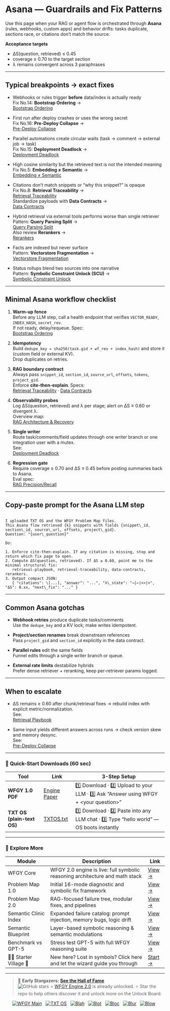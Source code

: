 # Asana — Guardrails and Fix Patterns

Use this page when your RAG or agent flow is orchestrated through **Asana** (rules, webhooks, custom apps) and behavior drifts: tasks duplicate, sections race, or citations don’t match the source.

**Acceptance targets**
- ΔS(question, retrieved) ≤ 0.45
- coverage ≥ 0.70 to the target section
- λ remains convergent across 3 paraphrases

---

## Typical breakpoints → exact fixes

- Webhooks or rules trigger **before** data/index is actually ready  
  Fix No.14: **Bootstrap Ordering** →  
  [Bootstrap Ordering](https://github.com/onestardao/WFGY/blob/main/ProblemMap/bootstrap-ordering.md)

- First run after deploy crashes or uses the wrong secret  
  Fix No.16: **Pre-Deploy Collapse** →  
  [Pre-Deploy Collapse](https://github.com/onestardao/WFGY/blob/main/ProblemMap/predeploy-collapse.md)

- Parallel automations create circular waits (task → comment → external job → task)  
  Fix No.15: **Deployment Deadlock** →  
  [Deployment Deadlock](https://github.com/onestardao/WFGY/blob/main/ProblemMap/deployment-deadlock.md)

- High cosine similarity but the retrieved text is not the intended meaning  
  Fix No.5: **Embedding ≠ Semantic** →  
  [Embedding ≠ Semantic](https://github.com/onestardao/WFGY/blob/main/ProblemMap/embedding-vs-semantic.md)

- Citations don’t match snippets or “why this snippet?” is opaque  
  Fix No.8: **Retrieval Traceability** →  
  [Retrieval Traceability](https://github.com/onestardao/WFGY/blob/main/ProblemMap/retrieval-traceability.md)  
  Standardize payloads with **Data Contracts** →  
  [Data Contracts](https://github.com/onestardao/WFGY/blob/main/ProblemMap/data-contracts.md)

- Hybrid retrieval via external tools performs worse than single retriever  
  Pattern: **Query Parsing Split** →  
  [Query Parsing Split](https://github.com/onestardao/WFGY/blob/main/ProblemMap/patterns/pattern_query_parsing_split.md)  
  Also review **Rerankers** →  
  [Rerankers](https://github.com/onestardao/WFGY/blob/main/ProblemMap/rerankers.md)

- Facts are indexed but never surface  
  Pattern: **Vectorstore Fragmentation** →  
  [Vectorstore Fragmentation](https://github.com/onestardao/WFGY/blob/main/ProblemMap/patterns/pattern_vectorstore_fragmentation.md)

- Status rollups blend two sources into one narrative  
  Pattern: **Symbolic Constraint Unlock (SCU)** →  
  [Symbolic Constraint Unlock](https://github.com/onestardao/WFGY/blob/main/ProblemMap/patterns/pattern_symbolic_constraint_unlock.md)

---

## Minimal Asana workflow checklist

1) **Warm-up fence**  
   Before any LLM step, call a health endpoint that verifies `VECTOR_READY`, `INDEX_HASH`, `secret_rev`.  
   If not ready, delay/requeue. Spec:  
   [Bootstrap Ordering](https://github.com/onestardao/WFGY/blob/main/ProblemMap/bootstrap-ordering.md)

2) **Idempotency**  
   Build `dedupe_key = sha256(task.gid + wf_rev + index_hash)` and store it (custom field or external KV).  
   Drop duplicates on retries.

3) **RAG boundary contract**  
   Always pass `snippet_id`, `section_id`, `source_url`, `offsets`, `tokens`, `project_gid`.  
   Enforce **cite-then-explain**. Specs:  
   [Retrieval Traceability](https://github.com/onestardao/WFGY/blob/main/ProblemMap/retrieval-traceability.md) ·
   [Data Contracts](https://github.com/onestardao/WFGY/blob/main/ProblemMap/data-contracts.md)

4) **Observability probes**  
   Log ΔS(question, retrieved) and λ per stage; alert on ΔS ≥ 0.60 or divergent λ.  
   Overview map:  
   [RAG Architecture & Recovery](https://github.com/onestardao/WFGY/blob/main/ProblemMap/rag-architecture-and-recovery.md)

5) **Single writer**  
   Route task/comments/field updates through one writer branch or one integration user with a mutex.  
   See:  
   [Deployment Deadlock](https://github.com/onestardao/WFGY/blob/main/ProblemMap/deployment-deadlock.md)

6) **Regression gate**  
   Require coverage ≥ 0.70 and ΔS ≤ 0.45 before posting summaries back to Asana.  
   Eval spec:  
   [RAG Precision/Recall](https://github.com/onestardao/WFGY/blob/main/ProblemMap/eval/eval_rag_precision_recall.md)

---

## Copy-paste prompt for the Asana LLM step

```

I uploaded TXT OS and the WFGY Problem Map files.
This Asana flow retrieved {k} snippets with fields {snippet\_id, section\_id, source\_url, offsets, project\_gid}.
Question: "{user\_question}"

Do:

1. Enforce cite-then-explain. If any citation is missing, stop and return which fix page to open.
2. Compute ΔS(question, retrieved). If ΔS ≥ 0.60, point me to the minimal structural fix:
   retrieval-playbook, retrieval-traceability, data-contracts, rerankers.
3. Output compact JSON:
   { "citations": \[...], "answer": "...", "λ\_state": "→|←|<>|×", "ΔS": 0.xx, "next\_fix": "..." }

```

---

## Common Asana gotchas

- **Webhook retries** produce duplicate tasks/comments  
  Use the `dedupe_key` and a KV lock; make writes idempotent.

- **Project/section renames** break downstream references  
  Pass `project_gid` and `section_id` explicitly in the data contract.

- **Parallel rules** edit the same fields  
  Funnel edits through a single writer branch or queue.

- **External rate limits** destabilize hybrids  
  Prefer dense retriever + reranking, keep per-retriever params logged.

---

## When to escalate

- ΔS remains ≥ 0.60 after chunk/retrieval fixes → rebuild index with explicit metric/normalization.  
  See:  
  [Retrieval Playbook](https://github.com/onestardao/WFGY/blob/main/ProblemMap/retrieval-playbook.md)

- Same input yields different answers across runs → check version skew and memory desync.  
  See:  
  [Pre-Deploy Collapse](https://github.com/onestardao/WFGY/blob/main/ProblemMap/predeploy-collapse.md)

---

### 🔗 Quick-Start Downloads (60 sec)

| Tool | Link | 3-Step Setup |
|------|------|--------------|
| **WFGY 1.0 PDF** | [Engine Paper](https://github.com/onestardao/WFGY/blob/main/I_am_not_lizardman/WFGY_All_Principles_Return_to_One_v1.0_PSBigBig_Public.pdf) | 1️⃣ Download · 2️⃣ Upload to your LLM · 3️⃣ Ask “Answer using WFGY + \<your question>” |
| **TXT OS (plain-text OS)** | [TXTOS.txt](https://github.com/onestardao/WFGY/blob/main/OS/TXTOS.txt) | 1️⃣ Download · 2️⃣ Paste into any LLM chat · 3️⃣ Type “hello world” — OS boots instantly |

---

### 🧭 Explore More

| Module                | Description                                              | Link     |
|-----------------------|----------------------------------------------------------|----------|
| WFGY Core             | WFGY 2.0 engine is live: full symbolic reasoning architecture and math stack | [View →](https://github.com/onestardao/WFGY/tree/main/core/README.md) |
| Problem Map 1.0       | Initial 16-mode diagnostic and symbolic fix framework    | [View →](https://github.com/onestardao/WFGY/tree/main/ProblemMap/README.md) |
| Problem Map 2.0       | RAG-focused failure tree, modular fixes, and pipelines   | [View →](https://github.com/onestardao/WFGY/blob/main/ProblemMap/rag-architecture-and-recovery.md) |
| Semantic Clinic Index | Expanded failure catalog: prompt injection, memory bugs, logic drift | [View →](https://github.com/onestardao/WFGY/blob/main/ProblemMap/SemanticClinicIndex.md) |
| Semantic Blueprint    | Layer-based symbolic reasoning & semantic modulations   | [View →](https://github.com/onestardao/WFGY/tree/main/SemanticBlueprint/README.md) |
| Benchmark vs GPT-5    | Stress test GPT-5 with full WFGY reasoning suite         | [View →](https://github.com/onestardao/WFGY/tree/main/benchmarks/benchmark-vs-gpt5/README.md) |
| 🧙‍♂️ Starter Village 🏡 | New here? Lost in symbols? Click here and let the wizard guide you through | [Start →](https://github.com/onestardao/WFGY/blob/main/StarterVillage/README.md) |

---

> 👑 **Early Stargazers: [See the Hall of Fame](https://github.com/onestardao/WFGY/tree/main/stargazers)**  
> <img src="https://img.shields.io/github/stars/onestardao/WFGY?style=social" alt="GitHub stars"> ⭐ [WFGY Engine 2.0](https://github.com/onestardao/WFGY/blob/main/core/README.md) is already unlocked. ⭐ Star the repo to help others discover it and unlock more on the Unlock Board.

<div align="center">

[![WFGY Main](https://img.shields.io/badge/WFGY-Main-red?style=flat-square)](https://github.com/onestardao/WFGY)
&nbsp;
[![TXT OS](https://img.shields.io/badge/TXT%20OS-Reasoning%20OS-orange?style=flat-square)](https://github.com/onestardao/WFGY/tree/main/OS)
&nbsp;
[![Blah](https://img.shields.io/badge/Blah-Semantic%20Embed-yellow?style=flat-square)](https://github.com/onestardao/WFGY/tree/main/OS/BlahBlahBlah)
&nbsp;
[![Blot](https://img.shields.io/badge/Blot-Persona%20Core-green?style=flat-square)](https://github.com/onestardao/WFGY/tree/main/OS/BlotBlotBlot)
&nbsp;
[![Bloc](https://img.shields.io/badge/Bloc-Reasoning%20Compiler-blue?style=flat-square)](https://github.com/onestardao/WFGY/tree/main/OS/BlocBlocBloc)
&nbsp;
[![Blur](https://img.shields.io/badge/Blur-Text2Image%20Engine-navy?style=flat-square)](https://github.com/onestardao/WFGY/tree/main/OS/BlurBlurBlur)
&nbsp;
[![Blow](https://img.shields.io/badge/Blow-Game%20Logic-purple?style=flat-square)](https://github.com/onestardao/WFGY/tree/main/OS/BlowBlowBlow)
&nbsp;
</div>

